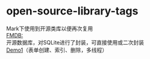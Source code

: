 # open-source-library-tags
Mark下使用到开源类库以便再次复用<br>
[FMDB:](https://github.com/ccgus/fmdb)<br>
开源数据库，对SQLite进行了封装，可直接使用或二次封装<br>
[Demo1](https://github.com/tangqiaoboy/FmdbSample)（表单创建、索引、删除，多线程）<br>
